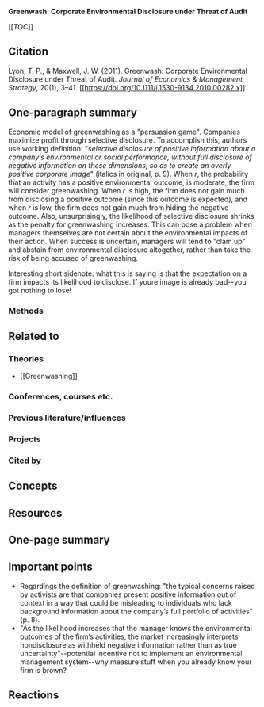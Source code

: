**Greenwash: Corporate Environmental Disclosure under Threat of Audit**

[[_TOC_]]

## Citation

Lyon, T. P., & Maxwell, J. W. (2011). Greenwash: Corporate Environmental Disclosure under Threat of Audit. *Journal of Economics & Management Strategy*, 20(1), 3–41. [[https://doi.org/10.1111/j.1530-9134.2010.00282.x]]

## One-paragraph summary

Economic model of greenwashing as a "persuasion game". Companies maximize profit through selective disclosure. To accomplish this, authors use working definition: "*selective disclosure of positive information about a company’s environmental or social performance, without full disclosure of negative information on these dimensions, so as to create an overly positive corporate image*" (italics in original, p. 9). When *r*, the probability that an activity has a positive environmental outcome, is moderate, the firm will consider greenwashing. When *r* is high, the firm does not gain much from disclosing a positive outcome (since this outcome is expected), and when *r* is low, the firm does not gain much from hiding the negative outcome. Also, unsurprisingly, the likelihood of selective disclosure shrinks as the penalty for greenwashing increases. This can pose a problem when managers themselves are not certain about the environmental impacts of their action. When success is uncertain, managers will tend to "clam up" and abstain from environmental disclosure altogether, rather than take the risk of being accused of greenwashing.

Interesting short sidenote: what this is saying is that the expectation on a firm impacts its likelihood to disclose. If youre image is already bad--you got nothing to lose!

### Methods

## Related to

### Theories
* [[Greenwashing]]

### Conferences, courses etc.

### Previous literature/influences

### Projects

### Cited by

## Concepts

## Resources

## One-page summary

## Important points
* Regardings the definition of greenwashing: "the typical concerns raised by activists are that companies present positive information out of context in a way that could be misleading to individuals who lack background information about the company’s full portfolio of activities" (p. 8).
* "As the likelihood increases that the manager knows the environmental outcomes of the firm’s activities, the market increasingly interprets nondisclosure as withheld negative information rather than as true uncertainty"--potential incentive not to implement an environmental management system--why measure stuff when you already know your firm is brown?

## Reactions
